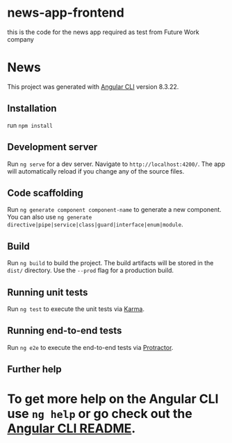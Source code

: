 # news-app-frontend

this is the code for the news app required as test from Future Work company

# News

This project was generated with [Angular CLI](https://github.com/angular/angular-cli) version 8.3.22.

## Installation
 run `npm install`

## Development server

Run `ng serve` for a dev server. Navigate to `http://localhost:4200/`. The app will automatically reload if you change any of the source files.

## Code scaffolding

Run `ng generate component component-name` to generate a new component. You can also use `ng generate directive|pipe|service|class|guard|interface|enum|module`.

## Build

Run `ng build` to build the project. The build artifacts will be stored in the `dist/` directory. Use the `--prod` flag for a production build.

## Running unit tests

Run `ng test` to execute the unit tests via [Karma](https://karma-runner.github.io).

## Running end-to-end tests

Run `ng e2e` to execute the end-to-end tests via [Protractor](http://www.protractortest.org/).

## Further help

# To get more help on the Angular CLI use `ng help` or go check out the [Angular CLI README](https://github.com/angular/angular-cli/blob/master/README.md).
